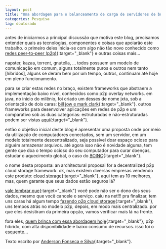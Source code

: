```yaml
---
layout: post
title: "Uma abordagem para o balanceamento de carga de servidores de busca em sistemas de armazenamento de dados P2P JXTA"
categories: Pesquisa
tag: doutorado
---
```


antes de iniciarmos a principal discussão que motiva este blog, precisamos entender quais as tecnologias, componentes e coisas que apoiarão este trabalho. o primeiro deles inicia-se com algo não tão novo conhecido como [redes peer-to-peer (p2p)](http://bit.ly/1bGQGDD){:target="_blank"} e outras coisas mais…

napster, kazaa, torrent, gnutella, … todos possuem um modelo de comunicação em comum, alguns totalmente puros e outros nem tanto [hibridos], alguns se deram bem por um tempo, outros, continuam até hoje em pleno funcionamento.

para se criar estas redes no braço, existem frameworks que abstraem a implementação baixo nível, conhecidos como p2p overlay networks. em java, no início do milênio, foi criado um desses de nome jxta, sob a orientação de dois caras: [bill jow e mark clark](http://bit.ly/1awHQJ1){:target="_blank"}. outros frameworks para desenvolver aplicações em redes de p2p e um comparativo sob as duas categorias: estruturadas e não-estruturadas podem ser vistas [aqui](http://bit.ly/1iDsFWC){:target="_blank"}.

então o objetivo inicial deste blog é apresentar uma proposta onde por meio da utilização de computadores conectados, sem um servidor, em um modelo totalmente descentralizado, seja possível doar espaço ocioso para alguém armazenar arquivos. até agora isso não é novidade alguma, tem gente que doa o tempo ocioso do seu computador para curar doenças, estudar o aquecimento global, o caso do [BOINC](http://bit.ly/1iDrMgB){:target="_blank"}.

o nome desta proposta: an architectural proposal for a decentralized p2p cloud storage framework. ok, mas existem diversas empresas vendendo este produto: [cloud storage](http://bit.ly/KqZ58I){:target="_blank"}, aqui tem as 10 melhores, mas, quem garante que seus dados estão seguros lá?

[vale lembrar que](http://bit.ly/1hofqZs){:target="_blank"} você pode não ser o dono dos seus dados, mesmo que você cancele o serviço. caiu na net!!! pra finalizar, tem uns caras há algum tempo [fazendo p2p cloud storage](http://bit.ly/1exRAFU){:target="_blank"}, uns tempos atrás no modelo p2p, depois, em modo mais centralizado. por que eles desistiram da primeira opção, vamos verificar mais lá na frente.

fora eles, [quem brinca com essa abordagem hoje](http://bit.ly/19V9QsN){:target="_blank"}, p2p híbrido, com alta disponibilidade e baixo consumo de recursos. isso foi o esquente...

Texto escrito por [Anderson Fonseca e Silva](https://andersonfonseka.blogspot.com.br/){:target="_blank"}.